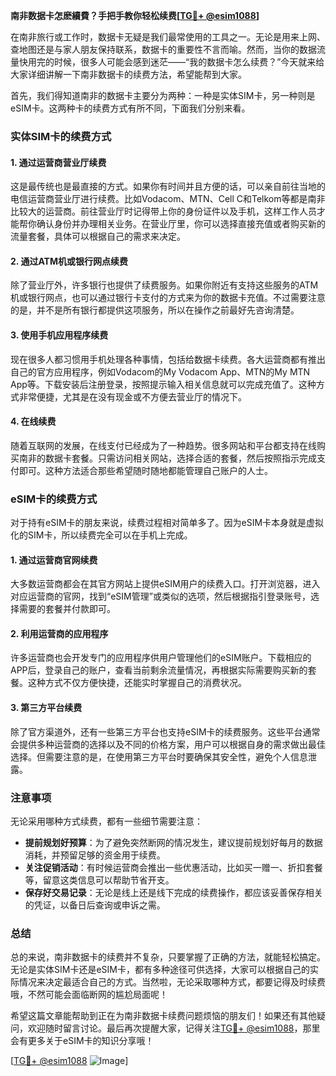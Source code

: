 **南非数据卡怎麽續費？手把手教你轻松续费[[TG💪+ @esim1088](https://t.me/s/esim1088)]**

在南非旅行或工作时，数据卡无疑是我们最常使用的工具之一。无论是用来上网、查地图还是与家人朋友保持联系，数据卡的重要性不言而喻。然而，当你的数据流量快用完的时候，很多人可能会感到迷茫——“我的数据卡怎么续费？”今天就来给大家详细讲解一下南非数据卡的续费方法，希望能帮到大家。

首先，我们得知道南非的数据卡主要分为两种：一种是实体SIM卡，另一种则是eSIM卡。这两种卡的续费方式有所不同，下面我们分别来看。

### 实体SIM卡的续费方式

#### 1. **通过运营商营业厅续费**
这是最传统也是最直接的方式。如果你有时间并且方便的话，可以亲自前往当地的电信运营商营业厅进行续费。比如Vodacom、MTN、Cell C和Telkom等都是南非比较大的运营商。前往营业厅时记得带上你的身份证件以及手机，这样工作人员才能帮你确认身份并办理相关业务。在营业厅里，你可以选择直接充值或者购买新的流量套餐，具体可以根据自己的需求来决定。

#### 2. **通过ATM机或银行网点续费**
除了营业厅外，许多银行也提供了续费服务。如果你附近有支持这些服务的ATM机或银行网点，也可以通过银行卡支付的方式来为你的数据卡充值。不过需要注意的是，并不是所有银行都提供这项服务，所以在操作之前最好先咨询清楚。

#### 3. **使用手机应用程序续费**
现在很多人都习惯用手机处理各种事情，包括给数据卡续费。各大运营商都有推出自己的官方应用程序，例如Vodacom的My Vodacom App、MTN的My MTN App等。下载安装后注册登录，按照提示输入相关信息就可以完成充值了。这种方式非常便捷，尤其是在没有现金或不方便去营业厅的情况下。

#### 4. **在线续费**
随着互联网的发展，在线支付已经成为了一种趋势。很多网站和平台都支持在线购买南非的数据卡套餐。只需访问相关网站，选择合适的套餐，然后按照指示完成支付即可。这种方法适合那些希望随时随地都能管理自己账户的人士。

### eSIM卡的续费方式

对于持有eSIM卡的朋友来说，续费过程相对简单多了。因为eSIM卡本身就是虚拟化的SIM卡，所以续费完全可以在手机上完成。

#### 1. **通过运营商官网续费**
大多数运营商都会在其官方网站上提供eSIM用户的续费入口。打开浏览器，进入对应运营商的官网，找到“eSIM管理”或类似的选项，然后根据指引登录账号，选择需要的套餐并付款即可。

#### 2. **利用运营商的应用程序**
许多运营商也会开发专门的应用程序供用户管理他们的eSIM账户。下载相应的APP后，登录自己的账户，查看当前剩余流量情况，再根据实际需要购买新的套餐。这种方式不仅方便快捷，还能实时掌握自己的消费状况。

#### 3. **第三方平台续费**
除了官方渠道外，还有一些第三方平台也支持eSIM卡的续费服务。这些平台通常会提供多种运营商的选择以及不同的价格方案，用户可以根据自身的需求做出最佳选择。但需要注意的是，在使用第三方平台时要确保其安全性，避免个人信息泄露。

### 注意事项

无论采用哪种方式续费，都有一些细节需要注意：

- **提前规划好预算**：为了避免突然断网的情况发生，建议提前规划好每月的数据消耗，并预留足够的资金用于续费。
- **关注促销活动**：有时候运营商会推出一些优惠活动，比如买一赠一、折扣套餐等，留意这类信息可以帮助节省开支。
- **保存好交易记录**：无论是线上还是线下完成的续费操作，都应该妥善保存相关的凭证，以备日后查询或申诉之需。

### 总结

总的来说，南非数据卡的续费并不复杂，只要掌握了正确的方法，就能轻松搞定。无论是实体SIM卡还是eSIM卡，都有多种途径可供选择，大家可以根据自己的实际情况来决定最适合自己的方式。当然啦，无论采取哪种方式，都要记得及时续费哦，不然可能会面临断网的尴尬局面呢！

希望这篇文章能帮助到正在为南非数据卡续费问题烦恼的朋友们！如果还有其他疑问，欢迎随时留言讨论。最后再次提醒大家，记得关注[TG💪+ @esim1088](https://t.me/s/esim1088)，那里会有更多关于eSIM卡的知识分享哦！

[[TG💪+ @esim1088](https://t.me/s/esim1088) ![Image](https://i.postimg.cc/4NQfJmqS/Snipaste-2025-05-13-00-14-12.png)]